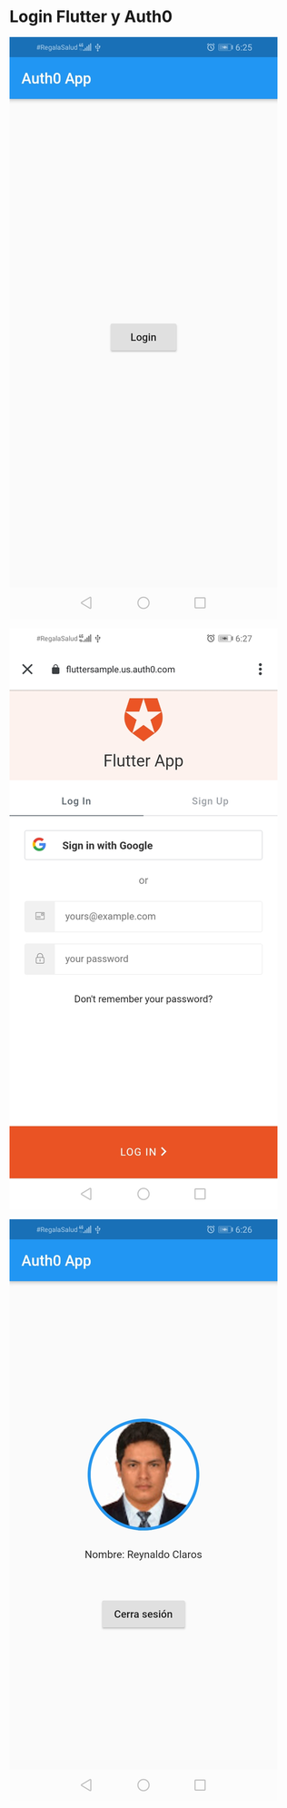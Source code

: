 # Login Flutter y Auth0



![Ejemplo](https://github.com/rclaros/flutter_auth0/blob/master/images/Imagen-app.jpeg)

![Ejemplo](https://github.com/rclaros/flutter_auth0/blob/master/images/Imagen-app-auth0.jpeg)

![Ejemplo](https://github.com/rclaros/flutter_auth0/blob/master/images/Imagen-app-login.jpeg)
